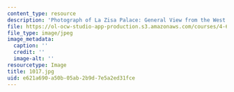 ```yaml
---
content_type: resource
description: 'Photograph of La Zisa Palace: General View from the West.'
file: https://ol-ocw-studio-app-production.s3.amazonaws.com/courses/4-615-the-architecture-of-cairo-spring-2002/e621a690a50b05ab2b9d7e5a2ed31fce_1017.jpg
file_type: image/jpeg
image_metadata:
  caption: ''
  credit: ''
  image-alt: ''
resourcetype: Image
title: 1017.jpg
uid: e621a690-a50b-05ab-2b9d-7e5a2ed31fce
---
```

